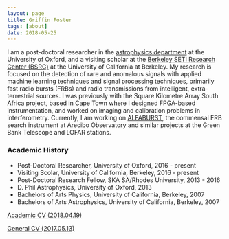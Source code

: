 ```yaml
---
layout: page
title: Griffin Foster
tags: [about]
date: 2018-05-25
---
```


I am a post-doctoral researcher in the [astrophysics department](http://pulsars.web.ox.ac.uk/people/griffin-foster) at the University of Oxford, and a visiting scholar at the [Berkeley SETI Research Center (BSRC)](https://seti.berkeley.edu/) at the University of California at Berkeley. My research is focused on the detection of rare and anomalous signals with applied machine learning techniques and signal processing techniques, primarily fast radio bursts (FRBs) and radio transmissions from intelligent, extra-terrestrial sources. I was previously with the Square Kilometre Array South Africa project, based in Cape Town where I designed FPGA-based instrumentation, and worked on imaging and calibration problems in interferometry. Currently, I am working on [ALFABURST](http://naic.edu/~alfafrb/), the commensal FRB search instrument at Arecibo Observatory and similar projects at the Green Bank Telescope and LOFAR stations.

### Academic History

* Post-Doctoral Researcher, University of Oxford, 2016 - present
* Visiting Scolar, University of California, Berkeley, 2016 - present
* Post-Doctoral Research Fellow, SKA SA/Rhodes University, 2013 - 2016
* D. Phil Astrophysics, University of Oxford, 2013
* Bachelors of Arts Physics, University of California, Berkeley, 2007
* Bachelors of Arts Astrophysics, University of California, Berkeley, 2007

[Academic CV (2018.04.19)](https://griffinfoster.github.io/assets/2018-04-19_cv.pdf)

[General CV (2017.05.13)](https://griffinfoster.github.io/assets/2017-05-13_cv.pdf)

